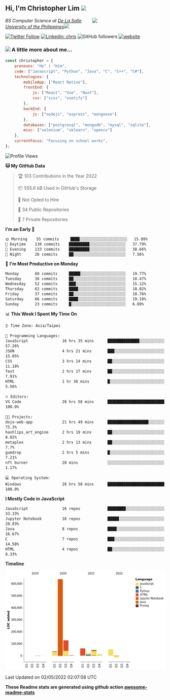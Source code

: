 <h2>Hi, I'm Christopher Lim <img src="https://media3.giphy.com/media/r3SVtaGUukD5V6UjzP/giphy.gif" width="50" /></h2>
<img align='right' src="https://media.giphy.com/media/M9gbBd9nbDrOTu1Mqx/giphy.gif" width="230">
<p><em>BS Computer Science at <a href="https://www.dlsu.edu.ph/">De La Salle University of the Philippines</a><img src="https://media.giphy.com/media/WUlplcMpOCEmTGBtBW/giphy.gif" width="30"> 
</em></p>

[![Twitter Follow](https://img.shields.io/twitter/follow/ClovesJL?label=Follow)](https://twitter.com/intent/follow?screen_name=ClovesJL)
[![Linkedin: chris](https://img.shields.io/badge/-chris-blue?style=flat-square&logo=Linkedin&logoColor=white&link=https://www.linkedin.com/in/christopher-lim-122831183/)](https://www.linkedin.com/in/christopher-lim-122831183/)
![GitHub followers](https://img.shields.io/github/followers/cc-visionary?label=Follow&style=social)
[![website](https://img.shields.io/badge/Website-46a2f1.svg?&style=flat-square&logo=Google-Chrome&logoColor=white&link=http://christopherlim.surge.sh/)](http://christopherlim.surge.sh/)

### <img src="https://media.giphy.com/media/VgCDAzcKvsR6OM0uWg/giphy.gif" width="50"> A little more about me...  

```javascript
const christopher = {
    pronouns: "He" | "Him",
    code: ["Javascript", "Python", "Java", "C", "C++", "C#"],
    technologies: {
        mobileApp: ["React Native"],
        frontEnd: {
            js: ["React", "Vue", "Nuxt"],
            css: ["scss", "vuetify"]
        },
        backEnd: {
            js: ["nodejs", "express", "mongoose"]
        },
        databases: ["postgresql", "mongodb", "mysql", "sqlite"],
        misc: ["selenium", "sklearn", "opencv"]
    },
    currentFocus: "Focusing on school works",
};
```

<!--START_SECTION:waka-->
![Profile Views](http://img.shields.io/badge/Profile%20Views-0-blue)

**🐱 My GitHub Data** 

> 🏆 103 Contributions in the Year 2022
 > 
> 📦 555.6 kB Used in GitHub's Storage 
 > 
> 🚫 Not Opted to Hire
 > 
> 📜 34 Public Repositories 
 > 
> 🔑 7 Private Repositories  
 > 
**I'm an Early 🐤** 

```text
🌞 Morning    55 commits     ████░░░░░░░░░░░░░░░░░░░░░   15.99% 
🌆 Daytime    130 commits    █████████░░░░░░░░░░░░░░░░   37.79% 
🌃 Evening    133 commits    █████████░░░░░░░░░░░░░░░░   38.66% 
🌙 Night      26 commits     ██░░░░░░░░░░░░░░░░░░░░░░░   7.56%

```
📅 **I'm Most Productive on Monday** 

```text
Monday       68 commits     █████░░░░░░░░░░░░░░░░░░░░   19.77% 
Tuesday      36 commits     ██░░░░░░░░░░░░░░░░░░░░░░░   10.47% 
Wednesday    52 commits     ███░░░░░░░░░░░░░░░░░░░░░░   15.12% 
Thursday     62 commits     ████░░░░░░░░░░░░░░░░░░░░░   18.02% 
Friday       37 commits     ██░░░░░░░░░░░░░░░░░░░░░░░   10.76% 
Saturday     66 commits     ████░░░░░░░░░░░░░░░░░░░░░   19.19% 
Sunday       23 commits     █░░░░░░░░░░░░░░░░░░░░░░░░   6.69%

```


📊 **This Week I Spent My Time On** 

```text
⌚︎ Time Zone: Asia/Taipei

💬 Programming Languages: 
JavaScript               16 hrs 35 mins      ██████████████░░░░░░░░░░░   57.26% 
JSON                     4 hrs 21 mins       ███░░░░░░░░░░░░░░░░░░░░░░   15.05% 
CSS                      3 hrs 14 mins       ██░░░░░░░░░░░░░░░░░░░░░░░   11.18% 
Text                     2 hrs 17 mins       ██░░░░░░░░░░░░░░░░░░░░░░░   7.91% 
HTML                     1 hr 36 mins        █░░░░░░░░░░░░░░░░░░░░░░░░   5.56%

🔥 Editors: 
VS Code                  28 hrs 58 mins      █████████████████████████   100.0%

🐱‍💻 Projects: 
dojo-web-app             21 hrs 49 mins      ██████████████████░░░░░░░   75.3% 
hashlips_art_engine      2 hrs 19 mins       ██░░░░░░░░░░░░░░░░░░░░░░░   8.02% 
metaplex                 2 hrs 13 mins       ██░░░░░░░░░░░░░░░░░░░░░░░   7.7% 
gumdrop                  2 hrs 5 mins        █░░░░░░░░░░░░░░░░░░░░░░░░   7.21% 
nft burner               20 mins             ░░░░░░░░░░░░░░░░░░░░░░░░░   1.17%

💻 Operating System: 
Windows                  28 hrs 58 mins      █████████████████████████   100.0%

```

**I Mostly Code in JavaScript** 

```text
JavaScript               16 repos            ████████░░░░░░░░░░░░░░░░░   33.33% 
Jupyter Notebook         10 repos            █████░░░░░░░░░░░░░░░░░░░░   20.83% 
Java                     8 repos             ████░░░░░░░░░░░░░░░░░░░░░   16.67% 
C                        7 repos             ███░░░░░░░░░░░░░░░░░░░░░░   14.58% 
HTML                     4 repos             ██░░░░░░░░░░░░░░░░░░░░░░░   8.33%

```


**Timeline**

![Chart not found](https://raw.githubusercontent.com/cc-visionary/cc-visionary/master/charts/bar_graph.png) 


 Last Updated on 02/05/2022 02:07:08 UTC
<!--END_SECTION:waka-->

**These Readme stats are generated using github action [awesome-readme-stats](https://github.com/anmol098/waka-readme-stats)**

